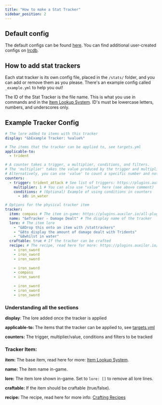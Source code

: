 ```yaml
---
title: "How to make a Stat Tracker"
sidebar_position: 2
---
```


## Default config
The default configs can be found [here](https://github.com/Auxilor/StatTrackers/tree/master/eco-core/core-plugin/src/main/resources/stats).
You can find additional user-created configs on [lrcdb](https://lrcdb.auxilor.io/).

## How to add stat trackers
Each stat tracker is its own config file, placed in the `/stats/` folder, and you can add or remove them as you please. There's an example config called `_example.yml` to help you out!

The ID of the Stat Tracker is the file name. This is what you use in commands and in the [Item Lookup System](https://plugins.auxilor.io/all-plugins/the-item-lookup-system).
ID's must be lowercase letters, numbers, and underscores only.

## Example Tracker Config

```yaml
# The lore added to items with this tracker
display: "&bExample Tracker: %value%"

# The items that the tracker can be applied to, see targets.yml
applicable-to:
  - trident

# A counter takes a trigger, a multiplier, conditions, and filters.
# The 'multiplier' takes the value produced by the trigger and multiplies it
# Alternatively, you can use 'value' to count a specific number and not a multiplier
counters:
  - trigger: trident_attack # See list of triggers: https://plugins.auxilor.io/effects/all-triggers
    multiplier: 1 # You can also use "value" here (see above comment)
	conditions: # (Optional) Example of using conditions in counters
	  - id: in_water

# Options for the physical tracker item
tracker:
  item: compass # The item in-game: https://plugins.auxilor.io/all-plugins/the-item-lookup-system
  name: "&eTracker - Damage Dealt" # The display name of the tracker
  lore: # The item lore
    - "&8Drop this onto an item with /stattrackers"
    - "&8to display the amount of damage dealt with Tridents"
    - "&8whilst in water"
  craftable: true # If the tracker can be crafted
  recipe: # The recipe, read here for more: https://plugins.auxilor.io/all-plugins/the-item-lookup-system#crafting-recipes
    - iron_sword
    - iron_sword
    - iron_sword
      
    - iron_sword
    - compass
    - iron_sword
      
    - iron_sword
    - iron_sword
    - iron_sword
```

### Understanding all the sections

**display**: The lore added once the tracker is applied

**applicable-to:** The items that the tracker can be applied to, see [targets.yml](https://github.com/Auxilor/StatTrackers/blob/master/eco-core/core-plugin/src/main/resources/targets.yml)

**counters:** The trigger, multiplier/value, conditions and filters to be tracked

### Tracker Item:

**item:** The base item, read here for more: [Item Lookup System](https://plugins.auxilor.io/all-plugins/the-item-lookup-system).

**name:** The item name in-game.

**lore:** The item lore shown in-game. Set to `lore: []` to remove all lore lines.

**craftable:** If the item should be craftable (true/false).

**recipe:** The recipe, read here for more info: [Crafting Recipes](https://plugins.auxilor.io/all-plugins/the-item-lookup-system#crafting-recipes)